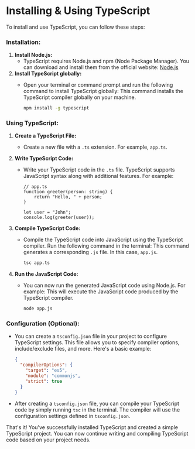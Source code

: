 # Installing & Using TypeScript

To install and use TypeScript, you can follow these steps:

### Installation:

1. **Install Node.js:**
    - TypeScript requires Node.js and npm (Node Package Manager). You can download and install them from the official website: [Node.js](https://nodejs.org/)
2. **Install TypeScript globally:**
    - Open your terminal or command prompt and run the following command to install TypeScript globally:
    This command installs the TypeScript compiler globally on your machine.
        
        ```bash
        npm install -g typescript
        ```
        

### Using TypeScript:

1. **Create a TypeScript File:**
    - Create a new file with a `.ts` extension. For example, `app.ts`.
2. **Write TypeScript Code:**
    - Write your TypeScript code in the `.ts` file. TypeScript supports JavaScript syntax along with additional features. For example:
        
        ```tsx
        // app.ts
        function greeter(person: string) {
            return "Hello, " + person;
        }
        
        let user = "John";
        console.log(greeter(user));
        ```
        
3. **Compile TypeScript Code:**
    - Compile the TypeScript code into JavaScript using the TypeScript compiler. Run the following command in the terminal:
    This command generates a corresponding `.js` file. In this case, `app.js`.
        
        ```bash
        tsc app.ts
        ```
        
4. **Run the JavaScript Code:**
    - You can now run the generated JavaScript code using Node.js. For example:
    This will execute the JavaScript code produced by the TypeScript compiler.
        
        ```bash
        node app.js
        ```
        

### Configuration (Optional):

- You can create a `tsconfig.json` file in your project to configure TypeScript settings. This file allows you to specify compiler options, include/exclude files, and more. Here's a basic example:
    
    ```json
    {
      "compilerOptions": {
        "target": "es5",
        "module": "commonjs",
        "strict": true
      }
    }
    ```
    
- After creating a `tsconfig.json` file, you can compile your TypeScript code by simply running `tsc` in the terminal. The compiler will use the configuration settings defined in `tsconfig.json`.

That's it! You've successfully installed TypeScript and created a simple TypeScript project. You can now continue writing and compiling TypeScript code based on your project needs.